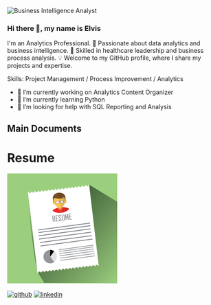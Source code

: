 ![Business Intelligence Analyst](https://arturssmirnovs.github.io/github-profile-readme-generator/images/banner.png)
### Hi there 👋, my name is Elvis


I'm an Analytics Professional. 🚀 Passionate about data analytics and business intelligence. 💼 Skilled in healthcare leadership and business process analysis. 💡 Welcome to my GitHub profile, where I share my projects and expertise.

Skills: Project Management / Process Improvement / Analytics

- 🔭 I’m currently working on Analytics Content Organizer 
- 🌱 I’m currently learning Python 
- 🤔 I’m looking for help with SQL Reporting and Analysis 
## Main Documents
<h1> Resume </h1>
<img src="https://github.com/Erodfl/Erodfl/blob/main/Redumeimg.png" width="256" >

[<img src='https://cdn.jsdelivr.net/npm/simple-icons@3.0.1/icons/github.svg' alt='github' height='40'>](https://github.com/Erodfl)  [<img src='https://cdn.jsdelivr.net/npm/simple-icons@3.0.1/icons/linkedin.svg' alt='linkedin' height='40'>](https://www.linkedin.com/in/elvisrodriguezr/)  


